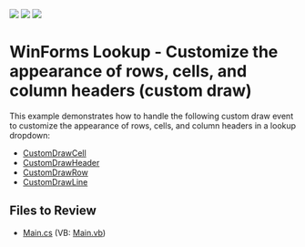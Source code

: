 <!-- default badges list -->
![](https://img.shields.io/endpoint?url=https://codecentral.devexpress.com/api/v1/VersionRange/128620307/16.1.4%2B)
[![](https://img.shields.io/badge/Open_in_DevExpress_Support_Center-FF7200?style=flat-square&logo=DevExpress&logoColor=white)](https://supportcenter.devexpress.com/ticket/details/T373564)
[![](https://img.shields.io/badge/📖_How_to_use_DevExpress_Examples-e9f6fc?style=flat-square)](https://docs.devexpress.com/GeneralInformation/403183)
<!-- default badges end -->

# WinForms Lookup - Customize the appearance of rows, cells, and column headers (custom draw)

This example demonstrates how to handle the following custom draw event to customize the appearance of rows, cells, and column headers in a lookup dropdown:

* [CustomDrawCell](https://docs.devexpress.com/WindowsForms/DevExpress.XtraEditors.LookUpEdit.CustomDrawCell)
* [CustomDrawHeader](https://docs.devexpress.com/WindowsForms/DevExpress.XtraEditors.LookUpEdit.CustomDrawHeader)
* [CustomDrawRow](https://docs.devexpress.com/WindowsForms/DevExpress.XtraEditors.LookUpEdit.CustomDrawRow)
* [CustomDrawLine](https://docs.devexpress.com/WindowsForms/DevExpress.XtraEditors.LookUpEdit.CustomDrawLine)


## Files to Review

* [Main.cs](./CS/WindowsApplication3/Main.cs) (VB: [Main.vb](./VB/WindowsApplication3/Main.vb))
